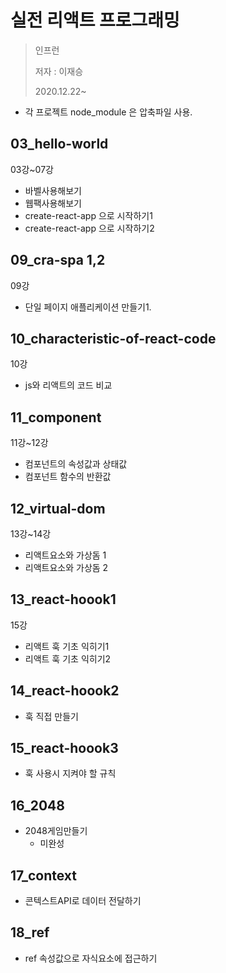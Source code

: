 # 실전 리액트 프로그래밍
>인프런
>
>저자 : 이재승
>
>2020.12.22~  

- 각 프로젝트 node_module 은 압축파일 사용.

## 03_hello-world 
03강~07강  
- 바벨사용해보기  
- 웹팩사용해보기  
- create-react-app 으로 시작하기1  
- create-react-app 으로 시작하기2  

## 09_cra-spa 1,2
09강  
- 단일 페이지 애플리케이션 만들기1.

## 10_characteristic-of-react-code
 10강  
 - js와 리액트의 코드 비교

 ## 11_component
 11강~12강  
 - 컴포넌트의 속성값과 상태값
 - 컴포넌트 함수의 반환값

 ## 12_virtual-dom
 13강~14강
- 리액트요소와 가상돔 1
- 리액트요소와 가상돔 2
## 13_react-hoook1
15강
- 리액트 훅 기초 익히기1
- 리액트 훅 기초 익히기2
## 14_react-hoook2
- 훅 직접 만들기
## 15_react-hoook3
- 훅 사용시 지켜야 할 규칙
## 16_2048
- 2048게임만들기    
  - 미완성
## 17_context
- 콘텍스트API로 데이터 전달하기
## 18_ref
- ref 속성값으로 자식요소에 접근하기

